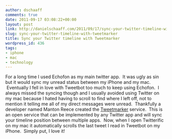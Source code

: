 ```yaml
---
author: dschaaff
comments: true
date: 2011-09-17 03:08:22+00:00
layout: post
link: http://danielschaaff.com/2011/09/17/sync-your-twitter-timeline-with-tweetmarker/
slug: sync-your-twitter-timeline-with-tweetmarker
title: Sync your Twitter timeline with Tweetmarker
wordpress_id: 436
tags:
- iphone
- mac
- technology
---
```


For a long time I used Echofon as my main twitter app.  It was ugly as sin but it would sync my unread status between my iPhone and my mac.  Eventually I fell in love with Tweetbot too much to keep using Echofon.  I always missed the syncing though and I usually avoided using Twitter on my mac because I hated having to scroll to find where I left off, not to mention it telling me all of my direct messages were unread.  Thankfully a developer named Manton Reece created the [Tweetmarker](http://tweetmarker.net/) service.  This is an open service that can be implemented by any Twitter app and will sync your timeline position between multiple apps.  Now, when I open Twitterific on my mac it automatically scrolls the last tweet I read in Tweetbot on my iPhone.  Simply put, I love it!
